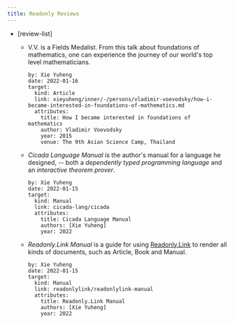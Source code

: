 ```yaml
---
title: Readonly Reviews
---
```


- [review-list]

  - V.V. is a Fields Medalist.
    From this talk about foundations of mathematics,
    one can experience the journey of our world's top level mathematicians.

    ``` metadata
    by: Xie Yuheng
    date: 2022-01-16
    target:
      kind: Article
      link: xieyuheng/inner/-/persons/vladimir-voevodsky/how-i-became-interested-in-foundations-of-mathematics.md
      attributes:
        title: How I became interested in foundations of mathematics
        author: Vladimir Voevodsky
        year: 2015
        venue: The 9th Asian Science Camp, Thailand
    ```

  - *Cicada Language Manual* is the author's manual for a language he designed,
    -- both a *dependently typed programming language*
    and an *interactive theorem prover*.

    ``` metadata
    by: Xie Yuheng
    date: 2022-01-15
    target:
      kind: Manual
      link: cicada-lang/cicada
      attributes:
        title: Cicada Language Manual
        authors: [Xie Yuheng]
        year: 2022
    ```

  - *Readonly.Link Manual* is a guide for using [Readonly.Link](https://readonly.link)
    to render all kinds of documents, such as Article, Book and Manual.

    ``` metadata
    by: Xie Yuheng
    date: 2022-01-15
    target:
      kind: Manual
      link: readonlylink/readonlylink-manual
      attributes:
        title: Readonly.Link Manual
        authors: [Xie Yuheng]
        year: 2022
    ```
